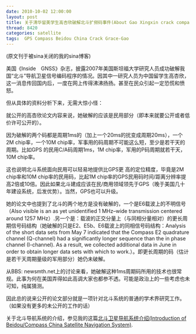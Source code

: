```yaml
---
date: 2010-10-02 12:00:00
layout: post
title: 关于清华留美学生高杏欣破解北斗扩频码事件(About Gao Xingxin crack compass codes)
thread: 8420
categories: satellite
tags:  GPS Compass Beidou China Crack Grace-Gao
---
```


(原文刊于被sina关闭的我的sina博客)

美国《Inside　GNSS》杂志，披露2007年美国斯坦福大学研究人员成功破解我国“北斗”导航卫星信号编码程序的情况。因其中一研究人员为中国留学生高杏欣，这一消息传回国内后，一度在网上传得沸沸扬扬。甚至在民众引起一定恐慌和愤怒。

但从具体的资料分析下来，无需大惊小怪：

就公开的高杏欣论文内容来说，她破解的应该是民用部分（即本来就要公开或者低价许可公开的）。

因为破解的两个码都是周期1ms的（加上一个20ms的扰变成周期20ms），一个2M chip率，一个10M chip率，军事用的码周期不可能这么短，至少是若干天的周期。比如GPS 的民用C/A码周期1ms，1M chip率，军用的P码周期就若干天，10M chip率。

这也说明北斗系统面向民用可以轻易地提供比GPS更 高的定位精度，毕竟是2M chip率和10M chip率的民用码，比起1M chip率的GPS民用码时间/距离分辨率提高2倍或10倍。因此如果北斗建成应该在民/商用领域领先于GPS（晚于美国几十年建设系统，后发优势）。当然，GPS也可以升级。

她的论文中也提到了北斗的两个地方是没有破解的，一个是E6载波上的不明信号（Also visible is an as yet unidentified 1 MHz–wide transmission centered around 1257 MHz）.另一个是：载波的正交分量上（与同相分量相对）的更长周期信号码结构（她破解的只是E2、E5b、E6载波上的同相信号码结构：Analysis of the short data sets from May 7 indicated that the Compass E2 quadrature channel (Q-channel) had a significantly longer sequence than the in phase channel (I-channel). As a result, we collected additional data in June in order to obtain longer data sets with which to work.）。即更长周期的码（估计是若干天周期量级的军用部分）她仍未破解。

从BBS: newsmth.net上的讨论来看，她破解这种1ms周期码所用的技术也很常规。此事为何在美国弄得如此高调大家也都参不透。可能是政治上的一些考虑也未可知，纯属猜测。

因此总的说来公开的论文部分就是一项针对北斗系统的普通的学术界研究工作。（如果没有更多的未公开的工作的话）

关于北斗导航系统的介绍，参见我的这篇[北斗卫星导航系统介绍(Introduction of Beidou/Compass China Satellite Navigation System)](http://sdr-x.github.io/Beidou-Compass-China-Satellite-Navigation-System/).
